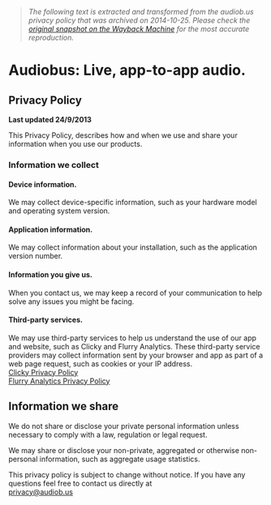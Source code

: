 > *The following text is extracted and transformed from the audiob.us privacy policy that was archived on 2014-10-25. Please check the [original snapshot on the Wayback Machine](https://web.archive.org/web/20141025233655id_/http%3A//audiob.us/privacypolicy) for the most accurate reproduction.*

# Audiobus: Live, app-to-app audio.

## Privacy Policy

**Last updated 24/9/2013**

This Privacy Policy, describes how and when we use and share your information when you use our products.

### Information we collect

#### Device information.

We may collect device-specific information, such as your hardware model and operating system version.

#### Application information.

We may collect information about your installation, such as the application version number.

#### Information you give us. 

When you contact us, we may keep a record of your communication to help solve any issues you might be facing.

#### Third-party services.

We may use third-party services to help us understand the use of our app and website, such as Clicky and Flurry Analytics. These third-party service providers may collect information sent by your browser and app as part of a web page request, such as cookies or your IP address.  
[Clicky Privacy Policy  
](http://clicky.com/terms)[Flurry Analytics Privacy Policy](http://www.flurry.com/privacy-policy.html)

## Information we share

We do not share or disclose your private personal information unless necessary to comply with a law, regulation or legal request.

We may share or disclose your non-private, aggregated or otherwise non-personal information, such as aggregate usage statistics.

This privacy policy is subject to change without notice. If you have any questions feel free to contact us directly at  
[privacy@audiob.us](mailto:privacy@audiob.us)
